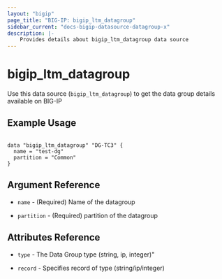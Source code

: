```yaml
---
layout: "bigip"
page_title: "BIG-IP: bigip_ltm_datagroup"
sidebar_current: "docs-bigip-datasource-datagroup-x"
description: |-
    Provides details about bigip_ltm_datagroup data source
---
```


# bigip\_ltm\_datagroup

Use this data source (`bigip_ltm_datagroup`) to get the data group details available on BIG-IP
 
 
## Example Usage
```hcl

data "bigip_ltm_datagroup" "DG-TC3" {
  name = "test-dg"
  partition = "Common"
}

```      

## Argument Reference

* `name` - (Required) Name of the datagroup

* `partition` - (Required) partition of the datagroup

## Attributes Reference

* `type` - The Data Group type (string, ip, integer)"

* `record` - Specifies record of type (string/ip/integer)

